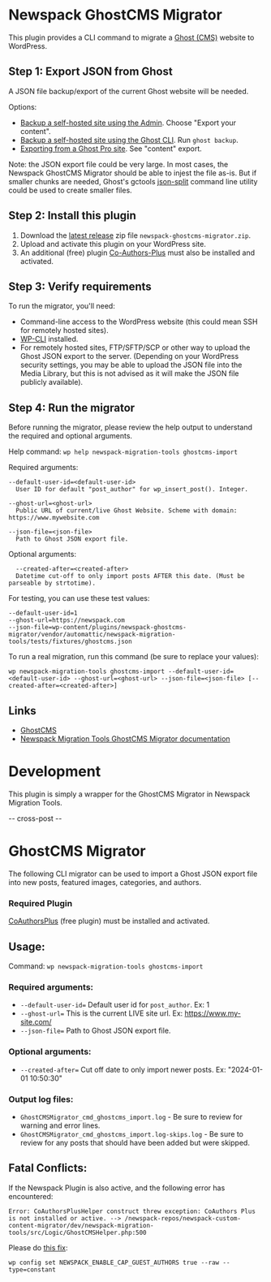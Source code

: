 # Newspack GhostCMS Migrator

This plugin provides a CLI command to migrate a [Ghost (CMS)](https://ghost.org/) website to WordPress.

## Step 1: Export JSON from Ghost

A JSON file backup/export of the current Ghost website will be needed. 

Options:
- [Backup a self-hosted site using the Admin](https://ghost.org/docs/faq/manual-backup/#export-content). Choose "Export your content".
- [Backup a self-hosted site using the Ghost CLI](https://ghost.org/docs/ghost-cli/#ghost-backup). Run `ghost backup`.
- [Exporting from a Ghost Pro site](https://ghost.org/help/exports/). See "content" export.

Note: the JSON export file could be very large. In most cases, the Newspack GhostCMS Migrator should be able to injest the file as-is. But if smaller chunks are needed, Ghost's gctools [json-split](https://github.com/TryGhost/gctools?tab=readme-ov-file#json-split) command line utility could be used to create smaller files.

## Step 2: Install this plugin

1. Download the [latest release](https://github.com/Automattic/newspack-ghostcms-migrator/releases) zip file `newspack-ghostcms-migrator.zip`.
2. Upload and activate this plugin on your WordPress site.
3. An additional (free) plugin [Co-Authors-Plus](https://wordpress.org/plugins/co-authors-plus/) must also be installed and activated.

## Step 3: Verify requirements

To run the migrator, you'll need:

- Command-line access to the WordPress website (this could mean SSH for remotely hosted sites).
- [WP-CLI](https://wp-cli.org/) installed.
- For remotely hosted sites, FTP/SFTP/SCP or other way to upload the Ghost JSON export to the server. (Depending on your WordPress security settings, you may be able to upload the JSON file into the Media Library, but this is not advised as it will make the JSON file publicly available).

## Step 4: Run the migrator

Before running the migrator, please review the help output to understand the required and optional arguments.

Help command: `wp help newspack-migration-tools ghostcms-import` 

Required arguments:
```
--default-user-id=<default-user-id>
  User ID for default "post_author" for wp_insert_post(). Integer.

--ghost-url=<ghost-url>
  Public URL of current/live Ghost Website. Scheme with domain: https://www.mywebsite.com

--json-file=<json-file>
  Path to Ghost JSON export file.
```

Optional arguments:
```
  --created-after=<created-after>
  Datetime cut-off to only import posts AFTER this date. (Must be parseable by strtotime).
```

For testing, you can use these test values:
```
--default-user-id=1
--ghost-url=https://newspack.com
--json-file=wp-content/plugins/newspack-ghostcms-migrator/vendor/automattic/newspack-migration-tools/tests/fixtures/ghostcms.json
```

To run a real migration, run this command (be sure to replace your values):

`wp newspack-migration-tools ghostcms-import --default-user-id=<default-user-id> --ghost-url=<ghost-url> --json-file=<json-file> [--created-after=<created-after>]`



## Links

* [GhostCMS](https://ghost.org/)
* [Newspack Migration Tools GhostCMS Migrator documentation](https://github.com/Automattic/newspack-migration-tools/blob/trunk/docs/GhostCMS.md)

# Development

This plugin is simply a wrapper for the GhostCMS Migrator in Newspack Migration Tools.

-- cross-post --

# GhostCMS Migrator

The following CLI migrator can be used to import a Ghost JSON export file into new posts, featured images, categories, and authors.

### Required Plugin

[CoAuthorsPlus](https://wordpress.org/plugins/co-authors-plus/) (free plugin) must be installed and activated.

## Usage:

Command: `wp newspack-migration-tools ghostcms-import`

### Required arguments:

* `--default-user-id=` Default user id for `post_author`.  Ex: 1
* `--ghost-url=` This is the current LIVE site url. Ex: https://www.my-site.com/
* `--json-file=` Path to Ghost JSON export file.

### Optional arguments:

* `--created-after=` Cut off date to only import newer posts.  Ex: "2024-01-01 10:50:30"

### Output log files: 

* `GhostCMSMigrator_cmd_ghostcms_import.log` - Be sure to review for warning and error lines.
* `GhostCMSMigrator_cmd_ghostcms_import.log-skips.log` - Be sure to review for any posts that should have been added but were skipped.

## Fatal Conflicts:

If the Newspack Plugin is also active, and the following error has encountered:

```
Error: CoAuthorsPlusHelper construct threw exception: CoAuthors Plus is not installed or active. --> /newspack-repos/newspack-custom-content-migrator/dev/newspack-migration-tools/src/Logic/GhostCMSHelper.php:500
```

Please do [this fix](https://github.com/Automattic/newspack-migration-tools/issues/41):

`wp config set NEWSPACK_ENABLE_CAP_GUEST_AUTHORS true --raw --type=constant`


